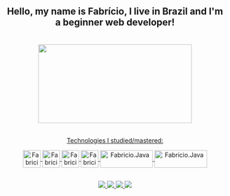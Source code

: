 ## <p align="center">Hello, my name is Fabrício, I live in Brazil and I'm a beginner web developer!</p>

<br>
<div align="center">
  <a href="https://github.com/fabricionft">
  <img height="180em" width="350em" src="https://github-readme-stats.vercel.app/api/top-langs/?username=fabricionft&layout=compact&langs_count=7&theme=tokyonight"/>
</div>

<br>
<p align="center">Technologies I studied/mastered:</p>
<div align="center" style="display: inline_block">
  <img align="center" alt="Fabricio.Java" height="40" width="40" src="https://cdn.jsdelivr.net/gh/devicons/devicon/icons/java/java-original.svg"/>
  <img align="center" alt="Fabricio.Java" height="40" width="40" src="https://cdn.jsdelivr.net/gh/devicons/devicon/icons/html5/html5-original.svg"/>
  <img align="center" alt="Fabricio.Java" height="40" width="40" src="https://cdn.jsdelivr.net/gh/devicons/devicon/icons/css3/css3-original.svg" />
  <img align="center" alt="Fabricio.Java" height="40" width="40" src="https://cdn.jsdelivr.net/gh/devicons/devicon/icons/javascript/javascript-original.svg" />
  <img align="center" alt="Fabricio.Java" height="40" width="120" src="https://img.shields.io/badge/jQuery-0769AD?style=for-the-badge&logo=jquery&logoColor=white" />
  <img align="center" alt="Fabricio.Java" height="40" width="120" src="https://img.shields.io/badge/Spring-6DB33F?style=for-the-badge&logo=spring&logoColor=white" />
</div>  

## 
<div align="center">
  <a href="https://instagram.com/fabricio_nft"> 
    <img src="https://img.shields.io/badge/Instagram-E4405F?style=for-the-badge&logo=instagram&logoColor=white">
  </a>
  <a href="https://gmail.com/fabriciodev859@gmail.com"> 
    <img src="https://img.shields.io/badge/Gmail-D14836?style=for-the-badge&logo=gmail&logoColor=white">
  </a>
  <a href="https://www.linkedin.com/in/fabricionft"> 
    <img src="https://img.shields.io/badge/LinkedIn-0077B5?style=for-the-badge&logo=linkedin&logoColor=white">
  </a>
  <a href="https://www.youtube.com/@fabricionft"> 
    <img src="https://img.shields.io/badge/YouTube-FF0000?style=for-the-badge&logo=youtube&logoColor=white">
  </a>
</div
